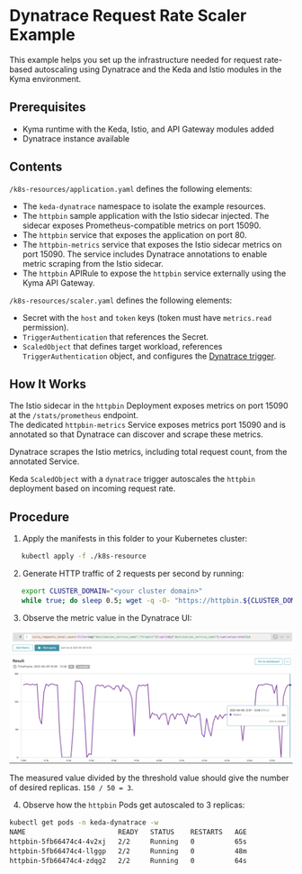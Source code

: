 # Dynatrace Request Rate Scaler Example

This example helps you set up the infrastructure needed for request rate-based autoscaling using Dynatrace and the Keda and Istio modules in the Kyma environment.

## Prerequisites

- Kyma runtime with the Keda, Istio, and API Gateway modules added
- Dynatrace instance available

## Contents

`/k8s-resources/application.yaml` defines the following elements:
 - The `keda-dynatrace` namespace to isolate the example resources.
 - The `httpbin` sample application with the Istio sidecar injected. The sidecar exposes Prometheus-compatible metrics on port 15090.
 - The `httpbin` service that exposes the application on port 80.
 - The `httpbin-metrics` service that exposes the Istio sidecar metrics on port 15090. The service includes Dynatrace annotations to enable metric scraping from the Istio sidecar.
 - The `httpbin` APIRule to expose the `httpbin` service externally using the Kyma API Gateway.

`/k8s-resources/scaler.yaml` defines the following elements:
 - Secret with the `host` and `token` keys (token must have `metrics.read` permission).
 - `TriggerAuthentication` that references the Secret.
 - `ScaledObject` that defines target workload, references `TriggerAuthentication` object, and configures the [Dynatrace trigger](https://keda.sh/docs/latest/scalers/dynatrace/).

## How It Works

   The Istio sidecar in the `httpbin` Deployment exposes metrics on port 15090 at the `/stats/prometheus` endpoint.  
   The dedicated `httpbin-metrics` Service exposes metrics port 15090 and is annotated so that Dynatrace can discover and scrape these metrics.

   Dynatrace scrapes the Istio metrics, including total request count, from the annotated Service.

   Keda `ScaledObject` with a `dynatrace` trigger autoscales the `httpbin` deployment based on incoming request rate.

## Procedure

1. Apply the manifests in this folder to your Kubernetes cluster:

```bash
   kubectl apply -f ./k8s-resource
```

2. Generate HTTP traffic of 2 requests per second by running:

```bash
   export CLUSTER_DOMAIN="<your cluster domain>"
   while true; do sleep 0.5; wget -q -O- "https://httpbin.${CLUSTER_DOMAIN}/get" ; done
```

3. Observe the metric value in the Dynatrace UI:

![Dynatrace Metric Visualization](assets/dynatrace-ui.png)

The measured value divided by the threshold value should give the number of desired replicas.
`150 / 50 = 3`.

4. Observe how the `httpbin` Pods get autoscaled to 3 replicas:

```bash
kubectl get pods -n keda-dynatrace -w
NAME                       READY   STATUS    RESTARTS   AGE
httpbin-5fb66474c4-4v2xj   2/2     Running   0          65s
httpbin-5fb66474c4-llggp   2/2     Running   0          48m
httpbin-5fb66474c4-zdqg2   2/2     Running   0          64s
```
